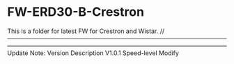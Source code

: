 # FW-ERD30-B-Crestron
This is a folder for latest FW for Crestron and Wistar.
//————————————————————————————————————————————————————————————————————————
Update Note:
Version              Description
V1.0.1               Speed-level Modify          
